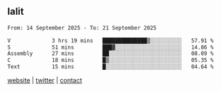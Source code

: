 ## lalit

<!--START_SECTION:waka-->

```txt
From: 14 September 2025 - To: 21 September 2025

V             3 hrs 19 mins   ██████████████▒░░░░░░░░░░   57.91 %
S             51 mins         ███▓░░░░░░░░░░░░░░░░░░░░░   14.86 %
Assembly      27 mins         ██░░░░░░░░░░░░░░░░░░░░░░░   08.09 %
C             18 mins         █▒░░░░░░░░░░░░░░░░░░░░░░░   05.35 %
Text          15 mins         █░░░░░░░░░░░░░░░░░░░░░░░░   04.64 %
```

<!--END_SECTION:waka-->

[website](https://lalit.sh) | [twitter](https://x.com/@lalitcodes) | [contact](https://lalit.sh/contact)

